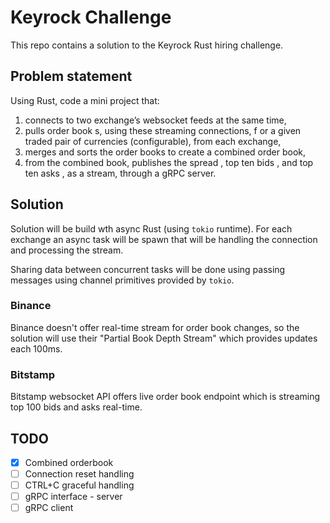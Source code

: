 # Keyrock Challenge

This repo contains a solution to the Keyrock Rust hiring challenge.

## Problem statement

Using Rust, code a mini project that:
1. connects to two exchange’s websocket feeds at the same time,
2. pulls order book s, using these streaming connections, f or a given traded pair of currencies (configurable), from each exchange,
3. merges and sorts the order books to create a combined order book,
4. from the combined book, publishes the spread , top ten bids , and top ten asks , as a stream, through a gRPC server.

## Solution

Solution will be build wth async Rust (using `tokio` runtime). For each exchange
an async task will be spawn that will be handling the connection and processing
the stream.

Sharing data between concurrent tasks will be done using passing messages using
channel primitives provided by `tokio`.

### Binance

Binance doesn't offer real-time stream for order book changes, so the solution
will use their "Partial Book Depth Stream" which provides updates each 100ms.

### Bitstamp

Bitstamp websocket API offers live order book endpoint which is streaming top
100 bids and asks real-time.

## TODO

- [x] Combined orderbook
- [ ] Connection reset handling
- [ ] CTRL+C graceful handling
- [ ] gRPC interface - server
- [ ] gRPC client